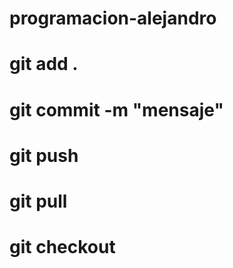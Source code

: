 # programacion-alejandro

# git add .
# git commit -m "mensaje"
# git push


# git pull
# git checkout